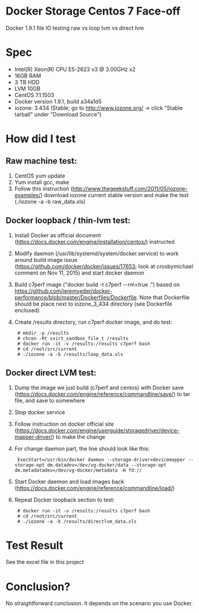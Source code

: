 # Docker Storage Centos 7 Face-off
Docker 1.9.1 file IO testing raw vs loop lvm vs direct lvm 

# Spec
- Intel(R) Xeon(R) CPU E5-2623 v3 @ 3.00GHz x2
- 16GB RAM
- 3 TB HDD
- LVM 10GB
- CentOS 7.1.1503
- Docker version 1.9.1, build a34a1d5
- iozone: 3.434 (Stable; go to http://www.iozone.org/ -> click "Stable tarball" under "Download Source") 

# How did I test
## Raw machine test: 

1. CentOS yum update
1. Yum install gcc, make
1. Follow this instruction (http://www.thegeekstuff.com/2011/05/iozone-examples/) download iozone current stable version and make the test (./iozone -a -b raw_data.xls)

## Docker loopback / thin-lvm test:

1. Install Docker as official document (https://docs.docker.com/engine/installation/centos/) instructed
1. Modify daemon (/usr/lib/systemd/system/docker.service) to work around build image issue (https://github.com/docker/docker/issues/17653; look at crosbymichael comment on Nov 11, 2015) and start docker daemon
1. Build c7perf image ("docker build -t c7perf --rm=true .") based on https://github.com/jeremyeder/docker-performance/blob/master/Dockerfiles/Dockerfile. Note that Dockerfile should be place next to iozone_3_434 directory (see Dockerfile enclosed)
1. Create /results directory, run c7perf docker image, and do test:

        # mkdir -p /results
        # chcon -Rt svirt_sandbox_file_t /results
        # docker run -it -v /results:/results c7perf bash
        # cd /root/src/current
        # ./iozone -a -b /results/loop_data.xls

## Docker direct LVM test:

1. Dump the image we just build (c7perf and centos) with Docker save (https://docs.docker.com/engine/reference/commandline/save/) to tar file, and save to somewhere
1. Stop docker service
1. Follow instruction on docker official site (https://docs.docker.com/engine/userguide/storagedriver/device-mapper-driver/) to make the change
1. For change daemon part, the line should look like this:
 
        ExecStart=/usr/bin/docker daemon --storage-driver=devicemapper --storage-opt dm.datadev=/dev/vg-docker/data --storage-opt dm.metadatadev=/dev/vg-docker/metadata -H fd://

1. Start Docker daemon and load images back (https://docs.docker.com/engine/reference/commandline/load/)
1. Repeat Docker loopback section to test:

        # docker run -it -v /results:/results c7perf bash
        # cd /root/src/current
        # ./iozone -a -b /results/directlvm_data.xls

# Test Result

See the excel file in this project

# Conclusion?

No straightforward conclusion. It depends on the scenario you use Docker.

